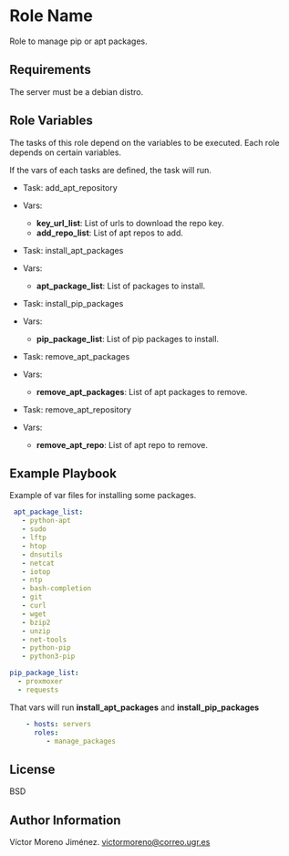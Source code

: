 Role Name
=========

Role to manage pip or apt packages.

Requirements
------------

The server must be a debian distro.

Role Variables
--------------

The tasks of this role depend on the variables to be executed. Each role depends on certain variables.

If the vars of each tasks are defined, the task will run.

- Task: add_apt_repository
- Vars:
    - **key_url_list**: List of urls to download the repo key.
    - **add_repo_list**: List of apt repos to add.

- Task: install_apt_packages
- Vars:
    - **apt_package_list**: List of packages to install.

- Task: install_pip_packages
- Vars:
    - **pip_package_list**: List of pip packages to install.

- Task: remove_apt_packages
- Vars:
    - **remove_apt_packages**: List of apt packages to remove.
  
- Task: remove_apt_repository
- Vars:
    - **remove_apt_repo**: List of apt repo to remove.


Example Playbook
----------------

Example of var files for installing some packages.
```yml
 apt_package_list:
   - python-apt
   - sudo
   - lftp
   - htop
   - dnsutils
   - netcat
   - iotop
   - ntp
   - bash-completion
   - git
   - curl
   - wget
   - bzip2
   - unzip
   - net-tools
   - python-pip
   - python3-pip

pip_package_list:
  - proxmoxer
  - requests

```

That vars will run **install_apt_packages** and **install_pip_packages**

```yml
    - hosts: servers
      roles:
         - manage_packages
```

License
-------

BSD

Author Information
------------------

Víctor Moreno Jiménez. victormoreno@correo.ugr.es

